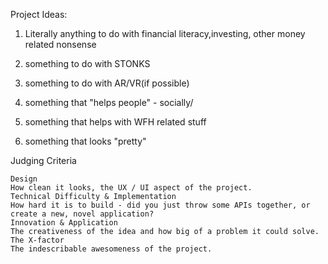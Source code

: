 Project Ideas:
1) Literally anything to do with financial literacy,investing, other money related nonsense

2) something to do with STONKS 
 
3) something to do with AR/VR(if possible)

4) something that "helps people" - socially/

5) something that helps with WFH related stuff
 
6) something that looks "pretty"


Judging Criteria

    Design
    How clean it looks, the UX / UI aspect of the project.
    Technical Difficulty & Implementation
    How hard it is to build - did you just throw some APIs together, or create a new, novel application?
    Innovation & Application
    The creativeness of the idea and how big of a problem it could solve.
    The X-factor
    The indescribable awesomeness of the project.

